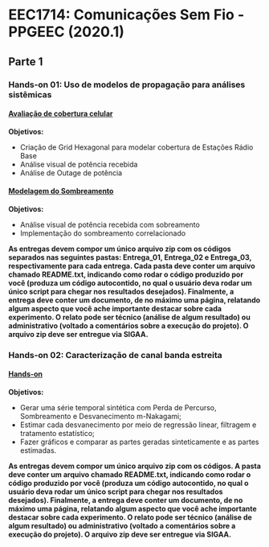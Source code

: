 # EEC1714: Comunicações Sem Fio - PPGEEC (2020.1) 

## Parte 1

### Hands-on 01: Uso de modelos de propagação para análises sistêmicas

#### [Avaliação de cobertura celular](http://nbviewer.jupyter.org/github/vicentesousa/EEC1714/blob/master/h01_parte01.ipynb)
**Objetivos:**
- Criação de Grid Hexagonal para modelar cobertura de Estações Rádio Base
- Análise visual de potência recebida 
- Análise de Outage de potência

#### [Modelagem do Sombreamento](http://nbviewer.jupyter.org/github/vicentesousa/EEC1714/blob/master/h01_parte02.ipynb)
**Objetivos:**
- Análise visual de potência recebida com sobreamento
- Implementação do sombreamento correlacionado 

**As entregas devem compor um único arquivo zip com os códigos separados nas seguintes pastas: Entrega_01, Entrega_02 e Entrega_03, respectivamente para cada entrega. Cada pasta deve conter um arquivo chamado README.txt, indicando como rodar o código produzido por você (produza um código autocontido, no qual o usuário deva rodar um único script para chegar nos resultados desejados). Finalmente, a entrega deve conter um documento, de no máximo uma página, relatando algum aspecto que você ache importante destacar sobre cada experimento. O relato pode ser técnico (análise de algum resultado) ou administrativo (voltado a comentários sobre a execução do projeto). O arquivo zip deve ser entregue via SIGAA.**


### Hands-on 02: Caracterização de canal banda estreita

#### [Hands-on](http://nbviewer.jupyter.org/github/vicentesousa/EEC1714/blob/master/h02_parte01.ipynb)
**Objetivos:**
- Gerar uma série temporal sintética com Perda de Percurso, Sombreamento e Desvanecimento m-Nakagami;
- Estimar cada desvanecimento por meio de regressão linear, filtragem e tratamento estatístico;
- Fazer gráficos e comparar as partes geradas sinteticamente e as partes estimadas.

**As entregas devem compor um único arquivo zip com os códigos. A pasta deve conter um arquivo chamado README.txt, indicando como rodar o código produzido por você (produza um código autocontido, no qual o usuário deva rodar um único script para chegar nos resultados desejados). Finalmente, a entrega deve conter um documento, de no máximo uma página, relatando algum aspecto que você ache importante destacar sobre cada experimento. O relato pode ser técnico (análise de algum resultado) ou administrativo (voltado a comentários sobre a execução do projeto). O arquivo zip deve ser entregue via SIGAA.**

<!--
# Parte 2 

**As entregas estão especificadas nos Hands-ons. O entregável deve compor um único arquivo zip com os códigos separados nas seguintes pastas:** 
  - **Entrega_01_3** e **Entrega_02_3**: para as entregas do Hands-on 3 
  - **Entrega_01_4**: para as entregas do Hands-on 4 
  - **Entrega_01_5**: para as entregas do Hands-on 5 

**Cada pasta deve conter um arquivo chamado README.txt, indicando como rodar o código produzido por você (produza um código autocontido, no qual o usuário deva rodar um único script para chegar nos resultados desejados). Finalmente, a entrega deve conter um documento, de no máximo uma página, relatando algum aspecto que você ache importante destacar sobre cada experimento (no máximo uma página por experimento). O relato pode ser técnico (análise de algum resultado) ou administrativo (voltado a comentários sobre a execução do projeto). O arquivo zip deve ser entregue via SIGAA.**


## Hands-on 03: Transição analógico/digital (amostragem, reconstrução ideal, quantização, codificação PCM e multiplexação TDM) 
### [Hands-on](http://nbviewer.jupyter.org/github/vicentesousa/EEC1714/blob/master/h06.ipynb) 
### Objetivos
- Fazer uma breve revisão sobre o processo de digitalização de um sinal contínuo (amostragem, quantização, codificação, reconstrução);
- Fazer uma breve revisão sobre o processo de no tempo;
- Praticar os conceitos com protótipos em Matlab e Python.
   
## Hands-on 04: Modulação Digital em banda-base em canais AWGN (modulação, demodulação e desempenho em ruído AWGN) 

### [Hands-on](http://nbviewer.jupyter.org/github/vicentesousa/EEC1714/blob/master/h09.ipynb) 
### Objetivos
- Entender os processos de transmissão e recepção digital em banda-base (sinais ortogonais e antipodais);
- Entender recepção ótima em canais AWGN;
- Entender como fazer análise de desempenho de um enlace de comunicação digital sujeito a canal AWGN (traçar e analisar curva BER vs $E_B/N_0$ via simulação de Monte Carlo).

## Hands-on 05: Modulação Digital em canais limitados em banda e Modulação Digital em banda-passante (modulação, demodulação e desempenho em ruído AWGN) 

### [Hands-on](http://nbviewer.jupyter.org/github/vicentesousa/DCO2004/blob/master/h10.ipynb) 
### Objetivos
- Entender os processos de transmissão e recepção de um sinal digital em canais AWGN limitado em banda (caracterização da ISI);
- Entender a traçar e analisar um diagrama de olho (visualização dos efeitos da ISI);
- Entender os processos de transmissão e recepção de um sinal digital em banda-passante.
- Aprender a estimar a PSD de sinais digitais.

# Parte 3 (a definir)







-->
